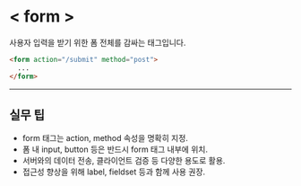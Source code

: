 # < form >

사용자 입력을 받기 위한 폼 전체를 감싸는 태그입니다.

```html
<form action="/submit" method="post">
  ...
</form>
```

---

## 실무 팁
- form 태그는 action, method 속성을 명확히 지정.
- 폼 내 input, button 등은 반드시 form 태그 내부에 위치.
- 서버와의 데이터 전송, 클라이언트 검증 등 다양한 용도로 활용.
- 접근성 향상을 위해 label, fieldset 등과 함께 사용 권장.
